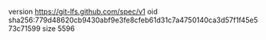 version https://git-lfs.github.com/spec/v1
oid sha256:779d48620cb9430abf9e3fe8cfeb61d31c7a4750140ca3d57f1f45e573c71599
size 5596
